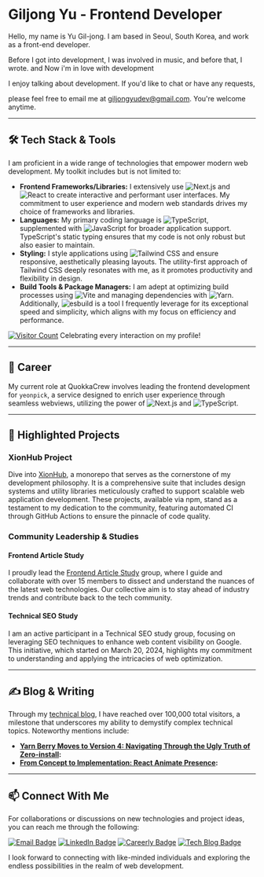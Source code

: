 # Giljong Yu - Frontend Developer

Hello, my name is Yu Gil-jong. I am based in Seoul, South Korea, and work as a front-end developer. 

Before I got into development, I was involved in music, and before that, I wrote. and Now i'm in love with development

I enjoy talking about development. If you'd like to chat or have any requests, 

please feel free to email me at giljongyudev@gmail.com. You're welcome anytime.

---

## 🛠 Tech Stack & Tools

I am proficient in a wide range of technologies that empower modern web development. My toolkit includes but is not limited to:

- **Frontend Frameworks/Libraries:** I extensively use ![Next.js](https://img.shields.io/badge/Next.js-000000?style=for-the-badge&logo=nextdotjs&logoColor=white) and ![React](https://img.shields.io/badge/React-61DAFB?style=for-the-badge&logo=react&logoColor=white) to create interactive and performant user interfaces. My commitment to user experience and modern web standards drives my choice of frameworks and libraries.
- **Languages:** My primary coding language is ![TypeScript](https://img.shields.io/badge/TypeScript-3178c6?style=for-the-badge&logo=typescript&logoColor=white), supplemented with ![JavaScript](https://img.shields.io/badge/JavaScript-F7DF1E?style=for-the-badge&logo=javascript&logoColor=white) for broader application support. TypeScript's static typing ensures that my code is not only robust but also easier to maintain.
- **Styling:** I style applications using ![Tailwind CSS](https://img.shields.io/badge/TailwindCSS-06B6D4?style=for-the-badge&logo=tailwindcss&logoColor=white) and ensure responsive, aesthetically pleasing layouts. The utility-first approach of Tailwind CSS deeply resonates with me, as it promotes productivity and flexibility in design.
- **Build Tools & Package Managers:** I am adept at optimizing build processes using ![Vite](https://img.shields.io/badge/Vite-646CFF?style=for-the-badge&logo=Vite&logoColor=white) and managing dependencies with ![Yarn](https://img.shields.io/badge/Yarn-2C8EBB?style=for-the-badge&logo=yarn&logoColor=white). Additionally, ![esbuild](https://img.shields.io/badge/esbuild-FFD43B?style=for-the-badge&logo=esbuild&logoColor=black) is a tool I frequently leverage for its exceptional speed and simplicity, which aligns with my focus on efficiency and performance.

[![Visitor Count](https://hits.seeyoufarm.com/api/count/incr/badge.svg?url=https%3A%2F%2Fgithub.com%2FXionWCFM%2Fhit-counter&count_bg=%2379C83D&title_bg=%23555555&icon=&icon_color=%23E7E7E7&title=hits&edge_flat=false)](https://hits.seeyoufarm.com) Celebrating every interaction on my profile!

---

## 💼 Career

My current role at QuokkaCrew involves leading the frontend development for `yeonpick`, a service designed to enrich user experience through seamless webviews, utilizing the power of ![Next.js](https://img.shields.io/badge/Next.js-000000?style=flat-square&logo=nextdotjs&logoColor=white) and ![TypeScript](https://img.shields.io/badge/TypeScript-3178c6?style=flat-square&logo=typescript&logoColor=white).

---

## 🚀 Highlighted Projects

### XionHub Project

Dive into [XionHub](https://github.com/xionhub/xion), a monorepo that serves as the cornerstone of my development philosophy. It is a comprehensive suite that includes design systems and utility libraries meticulously crafted to support scalable web application development. These projects, available via npm, stand as a testament to my dedication to the community, featuring automated CI through GitHub Actions to ensure the pinnacle of code quality.

### Community Leadership & Studies

#### Frontend Article Study

I proudly lead the [Frontend Article Study](https://github.com/frontend-article-study) group, where I guide and collaborate with over 15 members to dissect and understand the nuances of the latest web technologies. Our collective aim is to stay ahead of industry trends and contribute back to the tech community.

#### Technical SEO Study

I am an active participant in a Technical SEO study group, focusing on leveraging SEO techniques to enhance web content visibility on Google. This initiative, which started on March 20, 2024, highlights my commitment to understanding and applying the intricacies of web optimization.

---

## ✍️ Blog & Writing

Through my [technical blog](https://xionwcfm.tistory.com), I have reached over 100,000 total visitors, a milestone that underscores my ability to demystify complex technical topics. Noteworthy mentions include:

- **[Yarn Berry Moves to Version 4: Navigating Through the Ugly Truth of Zero-install](https://xionwcfm.tistory.com/452):** 
- **[From Concept to Implementation: React Animate Presence](https://xionwcfm.tistory.com/449):** 

---

## 📫 Connect With Me

For collaborations or discussions on new technologies and project ideas, you can reach me through the following:

[![Email Badge](https://img.shields.io/badge/Email-giljongyudev%40gmail.com-blue?style=flat-square)](mailto:giljongyudev@gmail.com)
[![LinkedIn Badge](https://img.shields.io/badge/LinkedIn-Giljong_Yu-blue?style=flat-square&logo=linkedin)](https://www.linkedin.com/in/giljong-yu-289195277/)
[![Careerly Badge](https://img.shields.io/badge/Careerly-Profile-blue?style=flat-square)](https://careerly.co.kr/profiles/438248)
[![Tech Blog Badge](https://img.shields.io/badge/Tech_Blog-XionWCFM's_Insights-blue?style=flat-square)](https://xionwcfm.tistory.com)

I look forward to connecting with like-minded individuals and exploring the endless possibilities in the realm of web development.
